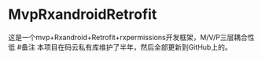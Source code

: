 # MvpRxandroidRetrofit
这是一个mvp+Rxandroid+Retrofit+rxpermissions开发框架，M/V/P三层耦合性低
#备注
本项目在码云私有库维护了半年，然后全部更新到GitHub上的。
